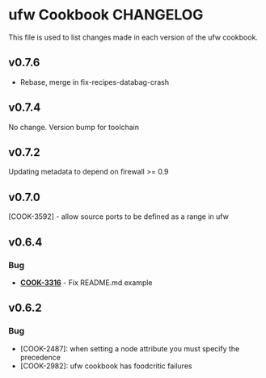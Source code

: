 ufw Cookbook CHANGELOG
======================
This file is used to list changes made in each version of the ufw cookbook.

v0.7.6
------
- Rebase, merge in fix-recipes-databag-crash

v0.7.4
------
No change. Version bump for toolchain


v0.7.2
------
Updating metadata to depend on firewall >= 0.9


v0.7.0
------
[COOK-3592] - allow source ports to be defined as a range in ufw


v0.6.4
------
### Bug
- **[COOK-3316](https://tickets.opscode.com/browse/COOK-3316)** - Fix README.md example

v0.6.2
------
### Bug
- [COOK-2487]: when setting a node attribute you must specify the precedence
- [COOK-2982]: ufw cookbook has foodcritic failures

